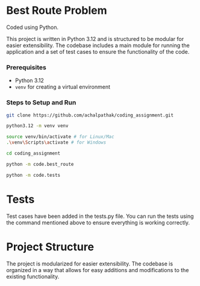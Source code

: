 # Best Route Problem

Coded using Python.

This project is written in Python 3.12 and is structured to be modular for easier extensibility. The codebase includes a main module for running the application and a set of test cases to ensure the functionality of the code.

### Prerequisites
- Python 3.12
- `venv` for creating a virtual environment



### Steps to Setup and Run

```sh
git clone https://github.com/achalpathak/coding_assignment.git
```

```sh
python3.12 -m venv venv
```

```sh
source venv/bin/activate # for Linux/Mac
.\venv\Scripts\activate # for Windows
```

```sh
cd coding_assignment
```

```sh
python -m code.best_route
```


```sh
python -m code.tests
```

# Tests
Test cases have been added in the tests.py file. You can run the tests using the command mentioned above to ensure everything is working correctly.

# Project Structure
The project is modularized for easier extensibility. The codebase is organized in a way that allows for easy additions and modifications to the existing functionality.
